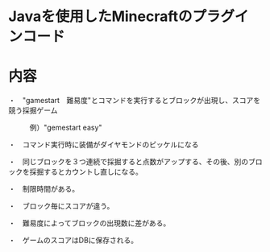 # Javaを使用したMinecraftのプラグインコード

# 内容
・　"gamestart　難易度"とコマンドを実行するとブロックが出現し、スコアを競う採掘ゲーム　　

　　　例）"gemestart easy"

・　コマンド実行時に装備がダイヤモンドのピッケルになる

・　同じブロックを３つ連続で採掘すると点数がアップする、その後、別のブロックを採掘するとカウントし直しになる。

・　制限時間がある。

・　ブロック毎にスコアが違う。

・　難易度によってブロックの出現数に差がある。

・　ゲームのスコアはDBに保存される。
